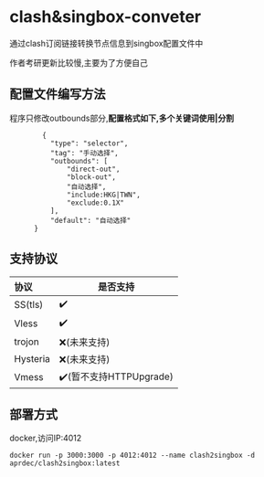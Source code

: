 # clash&singbox-conveter
 通过clash订阅链接转换节点信息到singbox配置文件中

 作者考研更新比较慢,主要为了方便自己

## 配置文件编写方法
  程序只修改outbounds部分,**配置格式如下,多个关键词使用|分割**
  ```
          {
            "type": "selector",
            "tag": "手动选择",
            "outbounds": [
                "direct-out",
                "block-out",
                "自动选择",
                "include:HKG|TWN",
                "exclude:0.1X"
            ],
            "default": "自动选择"
        }
  ```

## 支持协议

| 协议     | 是否支持                                |
| :------- | --------------------------------------- |
| SS(tls)  | :heavy_check_mark:                     |
| Vless    | :heavy_check_mark:                     |
| trojon   | :x:(未来支持)                           |
| Hysteria | :x:(未来支持)                           |
| Vmess    | :heavy_check_mark:(暂不支持HTTPUpgrade) |

## 部署方式

docker,访问IP:4012

~~~docker
docker run -p 3000:3000 -p 4012:4012 --name clash2singbox -d aprdec/clash2singbox:latest
~~~
